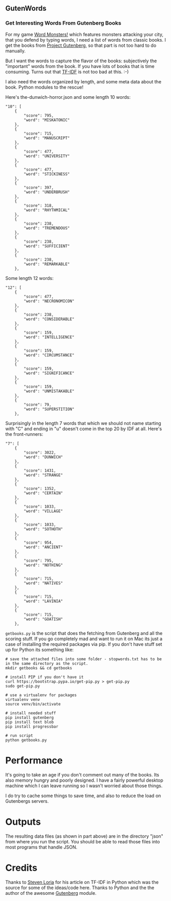 ## GutenWords

### Get Interesting Words From Gutenberg Books

For my game [Word Monsters!](http://wordmonsters.co) which features monsters attacking your city, that you defend by typing words, I need a list of words from classic books.  I get the books from [Project Gutenberg](http://www.gutenberg.org), so that part is not too hard to do manually.

But I want the words to capture the flavor of the books: subjectively the "important" words from the book.  If you have lots of books that is time consuming.  Turns out that [TF-IDF](http://stevenloria.com/finding-important-words-in-a-document-using-tf-idf/) is not too bad at this.  :-)

I also need the words organized by length, and some meta data about the book.  Python modules to the rescue!

Here's the-dunwich-horror.json and some length 10 words:

    "10": [
        {
            "score": 795,
            "word": "MISKATONIC"
        },
        {
            "score": 715,
            "word": "MANUSCRIPT"
        },
        {
            "score": 477,
            "word": "UNIVERSITY"
        },
        {
            "score": 477,
            "word": "STICKINESS"
        },
        {
            "score": 397,
            "word": "UNDERBRUSH"
        },
        {
            "score": 318,
            "word": "RHYTHMICAL"
        },
        {
            "score": 238,
            "word": "TREMENDOUS"
        },
        {
            "score": 238,
            "word": "SUFFICIENT"
        },
        {
            "score": 238,
            "word": "REMARKABLE"
        },

Some length 12 words:

    "12": [
        {
            "score": 477,
            "word": "NECRONOMICON"
        },
        {
            "score": 238,
            "word": "CONSIDERABLE"
        },
        {
            "score": 159,
            "word": "INTELLIGENCE"
        },
        {
            "score": 159,
            "word": "CIRCUMSTANCE"
        },
        {
            "score": 159,
            "word": "SIGNIFICANCE"
        },
        {
            "score": 159,
            "word": "UNMISTAKABLE"
        },
        {
            "score": 79,
            "word": "SUPERSTITION"
        },


Surprisingly in the length 7 words that which we should not name starting with "C" and ending in "u" doesn't come in the top 20 by IDF at all.  Here's the front-runners:

    "7": [
        {
            "score": 3022,
            "word": "DUNWICH"
        },
        {
            "score": 1431,
            "word": "STRANGE"
        },
        {
            "score": 1352,
            "word": "CERTAIN"
        },
        {
            "score": 1033,
            "word": "VILLAGE"
        },
        {
            "score": 1033,
            "word": "SOTHOTH"
        },
        {
            "score": 954,
            "word": "ANCIENT"
        },
        {
            "score": 795,
            "word": "NOTHING"
        },
        {
            "score": 715,
            "word": "NATIVES"
        },
        {
            "score": 715,
            "word": "LAVINIA"
        },
        {
            "score": 715,
            "word": "GOATISH"
        },

`getbooks.py` is the script that does the fetching from Gutenberg and all the scoring stuff.  If you go completely mad and want to run it on Mac its just a case of installing the required packages via pip.  If you don't have stuff set up for Python its something like:

    # save the attached files into some folder - stopwords.txt has to be in the same directory as the script.
    mkdir getbooks && cd getbooks

    # install PIP if you don't have it
    curl https://bootstrap.pypa.io/get-pip.py > get-pip.py
    sudo get-pip.py

    # use a virtualenv for packages
    virtualenv venv
    source venv/bin/activate

    # install needed stuff
    pip install gutenberg
    pip install text blob
    pip install progressbar

    # run script
    python getbooks.py


# Performance

It's going to take an age if you don't comment out many of the books.  Its also memory hungry and poorly designed.  I have a fairly powerful desktop machine which I can leave running so I wasn't worried about those things.

I do try to cache some things to save time, and also to reduce the load on Gutenbergs servers.


# Outputs

The resulting data files (as shown in part above) are in the directory "json" from where you run the script.  You should be able to read those files into most programs that handle JSON.

# Credits

Thanks to [Steven Loria](http://stevenloria.com/finding-important-words-in-a-document-using-tf-idf/) for his article on TF-IDF in Python which was the source for some of the ideas/code here.  Thanks to Python and the the author of the awesome [Gutenberg](https://github.com/c-w/Gutenberg) module.
